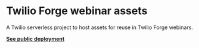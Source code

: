 # Twilio Forge webinar assets

A Twilio serverless project to host assets for reuse in Twilio Forge webinars.

[**See public deployment**](https://forge-assets-5378.twil.io/index.html)
